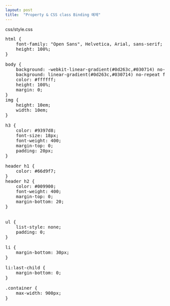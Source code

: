 ```yaml
---
layout: post
title:  "Property & CSS class Binding 예제"
---
```


css/style.css

<pre>
html {
    font-family: "Open Sans", Helvetica, Arial, sans-serif;
    height: 100%;
}

body {
    background: -webkit-linear-gradient(#0d263c,#030714) no-repeat fixed;
    background: linear-gradient(#0d263c,#030714) no-repeat fixed;
    color: #ffffff;
    height: 100%;
    margin: 0;
}
img {
    height: 10em;
    width: 10em;
}

h3 {
    color: #9397d8;
    font-size: 18px;
    font-weight: 400;
    margin-top: 0;
    padding: 20px;
}

header h1 {
    color: #66d9f7;
}
header h2 {
    color: #009900;
    font-weight: 400;
    margin-top: 0;
    margin-bottom: 20;
}


ul {
    list-style: none;
    padding: 0;
}

li {
    margin-bottom: 30px;
}

li:last-child {
    margin-bottom: 0;
}

.container {
    max-width: 900px;
}
</pre>
